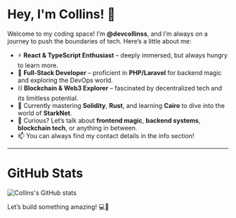 # Hey, I'm Collins! 👋

Welcome to my coding space! I’m **@devcollinss**, and I’m always on a journey to push the boundaries of tech. Here’s a little about me:

- ⚡ **React & TypeScript Enthusiast** – deeply immersed, but always hungry to learn more.
- 🔧 **Full-Stack Developer** – proficient in **PHP/Laravel** for backend magic and exploring the DevOps world.
- ⛓️ **Blockchain & Web3 Explorer** – fascinated by decentralized tech and its limitless potential.
- 🌱 Currently mastering **Solidity**, **Rust**, and learning **Cairo** to dive into the world of **StarkNet**.
- 💬 Curious? Let’s talk about **frontend magic**, **backend systems**, **blockchain tech**, or anything in between.
- 📫 You can always find my contact details in the info section!

---

# GitHub Stats

![Collins's GitHub stats](https://github-readme-stats.vercel.app/api?username=devcollinss&count_private=true&show_icons=true&theme=onedark)

Let’s build something amazing! 💻🚀
